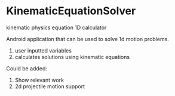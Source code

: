 # KinematicEquationSolver
kinematic physics equation 1D calculator

Android application that can be used to solve 1d motion problems.

1. user inputted variables
2. calculates solutions using kinematic equations


Could be added:
1. Show relevant work
2. 2d projectile motion support
